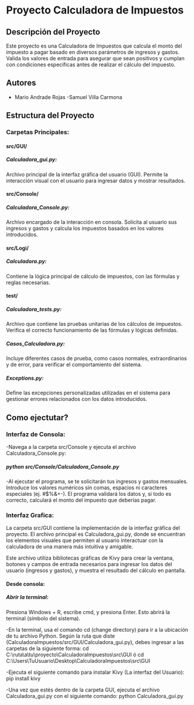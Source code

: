 # Proyecto Calculadora de Impuestos

## Descripción del Proyecto

Este proyecto es una Calculadora de Impuestos que calcula el monto del impuesto a pagar basado en diversos parámetros de ingresos y gastos. Valida los valores de entrada para asegurar que sean positivos y cumplan con condiciones específicas antes de realizar el cálculo del impuesto.

## Autores

- Mario Andrade Rojas
-Samuel Villa Carmona

## Estructura del Proyecto
### Carpetas Principales:
#### src/GUI/

##### Calculadora_gui.py: 
Archivo principal de la interfaz gráfica del usuario (GUI). Permite la interacción visual con el usuario para ingresar datos y mostrar resultados.

#### src/Console/

##### Calculadora_Console.py: 
Archivo encargado de la interacción en consola. Solicita al usuario sus ingresos y gastos y calcula los impuestos basados en los valores introducidos.

#### src/Logi/
##### Calculadora.py:
 Contiene la lógica principal de cálculo de impuestos, con las fórmulas y reglas necesarias.


#### test/

##### Calculadora_tests.py: 
Archivo que contiene las pruebas unitarias de los cálculos de impuestos. Verifica el correcto funcionamiento de las fórmulas y lógicas definidas.
##### Casos_Calculadora.py: 
Incluye diferentes casos de prueba, como casos normales, extraordinarios y de error, para verificar el comportamiento del sistema.
##### Exceptions.py: 
Define las excepciones personalizadas utilizadas en el sistema para gestionar errores relacionados con los datos introducidos.


## Como ejectutar?

### Interfaz de Consola: 

-Navega a la carpeta src/Console y ejecuta el archivo Calculadora_Console.py:
 ##### python src/Console/Calculadora_Console.py

-Al ejecutar el programa, se te solicitarán tus ingresos y gastos mensuales. Introduce los valores numéricos sin comas, espacios ni caracteres especiales (ej. #$%&+-). El programa validará los datos y, si todo es correcto, calculará el monto del impuesto que deberías pagar.

### Interfaz Grafica: 

La carpeta src/GUI contiene la implementación de la interfaz gráfica del proyecto. El archivo principal es Calculadora_gui.py, donde se encuentran los elementos visuales que permiten al usuario interactuar con la calculadora de una manera más intuitiva y amigable.

Este archivo utiliza bibliotecas gráficas de Kivy para crear la ventana, botones y campos de entrada necesarios para ingresar los datos del usuario (ingresos y gastos), y muestra el resultado del cálculo en pantalla.

#### Desde consola: 

##### Abrir la terminal:
Presiona Windows + R, escribe cmd, y presiona Enter.
Esto abrirá la terminal (símbolo del sistema).

-En la terminal, usa el comando cd (change directory) para ir a la ubicación de tu archivo Python. Según la ruta que diste (CalculadoraImpuestos/src/GUI/Calculadora_gui.py), debes ingresar a las carpetas de la siguiente forma: cd C:\ruta\a\tu\proyecto\CalculadoraImpuestos\src\GUI ó cd C:\Users\TuUsuario\Desktop\CalculadoraImpuestos\src\GUI

-Ejecuta el siguiente comando para instalar Kivy (La interfaz del Usuario): pip install kivy

-Una vez que estés dentro de la carpeta GUI, ejecuta el archivo Calculadora_gui.py con el siguiente comando: python Calculadora_gui.py


